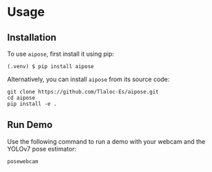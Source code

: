 # Usage

## Installation

To use `aipose`, first install it using pip:

```console
(.venv) $ pip install aipose
```

Alternatively, you can install `aipose` from its source code:

```console
git clone https://github.com/Tlaloc-Es/aipose.git
cd aipose
pip install -e .
```

## Run Demo

Use the following command to run a demo with your webcam and the YOLOv7 pose estimator:

```console
posewebcam
```


